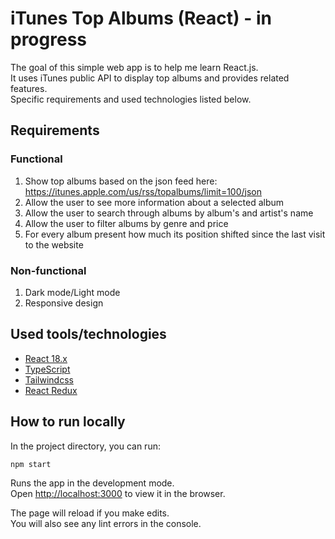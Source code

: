 # iTunes Top Albums (React) - in progress

The goal of this simple web app is to help me learn React.js.  
It uses iTunes public API to display top albums and provides related features.   
Specific requirements and used technologies listed below.

## Requirements

### Functional

1. Show top albums based on the json feed here: https://itunes.apple.com/us/rss/topalbums/limit=100/json
2. Allow the user to see more information about a selected album
3. Allow the user to search through albums by album's and artist's name
4. Allow the user to filter albums by genre and price
5. For every album present how much its position shifted since the last visit to the website

### Non-functional

1. Dark mode/Light mode
2. Responsive design

## Used tools/technologies

- [React 18.x](https://react.dev/)
- [TypeScript](https://www.typescriptlang.org/)
- [Tailwindcss](https://tailwindcss.com/)
- [React Redux](https://react-redux.js.org/)

## How to run locally

In the project directory, you can run:

`npm start`

Runs the app in the development mode.\
Open [http://localhost:3000](http://localhost:3000) to view it in the browser.

The page will reload if you make edits.\
You will also see any lint errors in the console.
